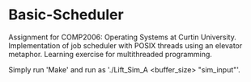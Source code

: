 # Basic-Scheduler
Assignment for COMP2006: Operating Systems at Curtin University.
Implementation of job scheduler with POSIX threads using an elevator metaphor.
Learning exercise for multithreaded programming.


Simply run 'Make' and run as './Lift_Sim_A <buffer_size> <sleeptime> "sim_input"'.
